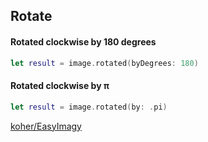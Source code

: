 ## Rotate

#### Rotated clockwise by 180 degrees

```swift
let result = image.rotated(byDegrees: 180)
```

#### Rotated clockwise by π

```swift
let result = image.rotated(by: .pi)
```

[koher/EasyImagy](https://github.com/koher/EasyImagy)

